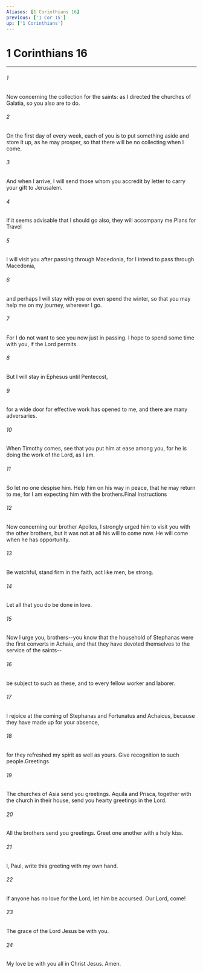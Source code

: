 ```yaml
---
Aliases: [1 Corinthians 16]
previous: ['1 Cor 15']
up: ['1 Corinthians']
---
```

# 1 Corinthians 16
***



###### 1 
Now concerning the collection for the saints: as I directed the churches of Galatia, so you also are to do. 

###### 2 
On the first day of every week, each of you is to put something aside and store it up, as he may prosper, so that there will be no collecting when I come. 

###### 3 
And when I arrive, I will send those whom you accredit by letter to carry your gift to Jerusalem. 

###### 4 
If it seems advisable that I should go also, they will accompany me.Plans for Travel 

###### 5 
I will visit you after passing through Macedonia, for I intend to pass through Macedonia, 

###### 6 
and perhaps I will stay with you or even spend the winter, so that you may help me on my journey, wherever I go. 

###### 7 
For I do not want to see you now just in passing. I hope to spend some time with you, if the Lord permits. 

###### 8 
But I will stay in Ephesus until Pentecost, 

###### 9 
for a wide door for effective work has opened to me, and there are many adversaries. 

###### 10 
When Timothy comes, see that you put him at ease among you, for he is doing the work of the Lord, as I am. 

###### 11 
So let no one despise him. Help him on his way in peace, that he may return to me, for I am expecting him with the brothers.Final Instructions 

###### 12 
Now concerning our brother Apollos, I strongly urged him to visit you with the other brothers, but it was not at all his will to come now. He will come when he has opportunity. 

###### 13 
Be watchful, stand firm in the faith, act like men, be strong. 

###### 14 
Let all that you do be done in love. 

###### 15 
Now I urge you, brothers--you know that the household of Stephanas were the first converts in Achaia, and that they have devoted themselves to the service of the saints-- 

###### 16 
be subject to such as these, and to every fellow worker and laborer. 

###### 17 
I rejoice at the coming of Stephanas and Fortunatus and Achaicus, because they have made up for your absence, 

###### 18 
for they refreshed my spirit as well as yours. Give recognition to such people.Greetings 

###### 19 
The churches of Asia send you greetings. Aquila and Prisca, together with the church in their house, send you hearty greetings in the Lord. 

###### 20 
All the brothers send you greetings. Greet one another with a holy kiss. 

###### 21 
I, Paul, write this greeting with my own hand. 

###### 22 
If anyone has no love for the Lord, let him be accursed. Our Lord, come! 

###### 23 
The grace of the Lord Jesus be with you. 

###### 24 
My love be with you all in Christ Jesus. Amen.
